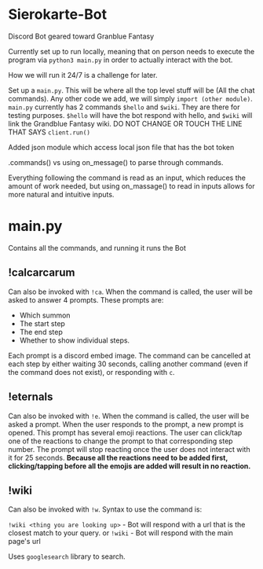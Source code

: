 # Sierokarte-Bot
Discord Bot geared toward Granblue Fantasy

Currently set up to run locally, meaning that on person needs to execute the program via `python3 main.py` in order to actually interact with the bot.

How we will run it 24/7 is a challenge for later.

Set up a `main.py`. This will be where all the top level stuff will be (All the chat commands). Any other code we add, we will simply `import (other module)`. `main.py` currently has 2 commands `$hello` and `$wiki`. They are there for testing purposes. `$hello` will have the bot respond with hello, and `$wiki` will link the Grandblue Fantasy wiki. DO NOT CHANGE OR TOUCH THE LINE THAT SAYS `client.run()`

Added json module which access local json file that has the bot token

.commands() vs using on_message() to parse through commands.

Everything following the command is read as an input, which reduces the amount of work needed, but using on_massage() to read in inputs allows for more natural and intuitive inputs.

# main.py
Contains all the commands, and running it runs the Bot
## !calcarcarum
Can also be invoked with `!ca`. When the command is called, the user will be asked to answer 4 prompts. These prompts are:
* Which summon
* The start step
* The end step
* Whether to show individual steps.

Each prompt is a discord embed image. The command can be cancelled at each step by either waiting 30 seconds, calling another command (even if the command does not exist), or responding with `c`.

## !eternals
Can also be invoked with `!e`. When the command is called, the user will be asked a prompt. When the user responds to the prompt, a new prompt is opened. This prompt has several emoji reactions. The user can click/tap one of the reactions to change the prompt to that corresponding step number. The prompt will stop reacting once the user does not interact with it for 25 seconds. **Because all the reactions need to be added first, clicking/tapping before all the emojis are added will result in no reaction.**

## !wiki
Can also be invoked with `!w`. Syntax to use the command is:

`!wiki <thing you are looking up>` - Bot will respond with a url that is the closest match to your query.
or
`!wiki` - Bot will respond with the main page's url

Uses `googlesearch` library to search.
